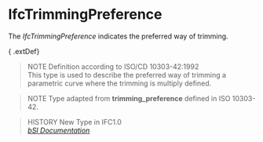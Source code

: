 IfcTrimmingPreference
=====================
The _IfcTrimmingPreference_ indicates the preferred way of trimming.  
  
{ .extDef}  
> NOTE  Definition according to ISO/CD 10303-42:1992  
> This type is used to describe the preferred way of trimming a parametric
> curve where the trimming is multiply defined.  
  
> NOTE  Type adapted from **trimming_preference** defined in ISO 10303-42.  
  
> HISTORY  New Type in IFC1.0  
[ _bSI
Documentation_](https://standards.buildingsmart.org/IFC/DEV/IFC4_2/FINAL/HTML/schema/ifcgeometryresource/lexical/ifctrimmingpreference.htm)


